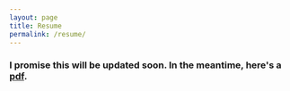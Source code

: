 ```yaml
---
layout: page
title: Resume 
permalink: /resume/
---
```


### I promise this will be updated soon. In the meantime, here's a [pdf](../assets/resume.pdf).